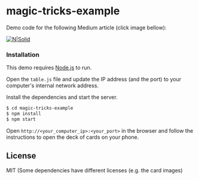 # magic-tricks-example

Demo code for the following Medium article (click image bellow):

[![N|Solid](http://res.cloudinary.com/dzqowkhxu/image/upload/v1484735594/medium-png_hmcjft.png)](https://medium.com/outsystems-engineering/making-magic-with-websockets-and-css3-ec22c1dcc8a8)

### Installation
This demo requires [Node.js](https://nodejs.org/) to run.

Open the `table.js` file and update the IP address (and the port) to your computer's internal network address.

Install the dependencies and start the server.

```sh
$ cd magic-tricks-example
$ npm install
$ npm start
```

Open `http://<your_computer_ip>:<your_port>` in the browser and follow the instructions to open the deck of cards on your phone. 


License
----

MIT (Some dependencies have different licenses (e.g. the card images)


